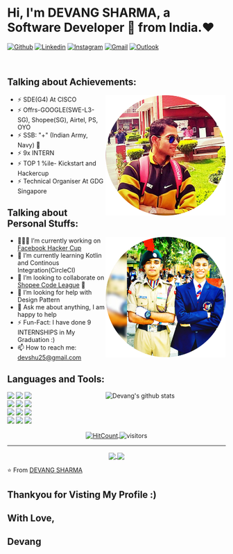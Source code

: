 <!-- Your title -->
# Hi, I'm DEVANG SHARMA, a Software Developer 🚀 from India.❤

<!-- Your badges
You can use the website to generate badges: https://shields.io/
-->

[![Github](https://img.shields.io/badge/-Github-000?style=flat&logo=Github&logoColor=white)](https://github.com/Devang-25/)
[![Linkedin](https://img.shields.io/badge/-LinkedIn-blue?style=flat&logo=Linkedin&logoColor=white)](https://www.linkedin.com/in/devang25/)
[![Instagram](https://img.shields.io/badge/-Instagram-c13584?style=flat&labelColor=c13584&logo=instagram&logoColor=white)](https://www.instagram.com/idevangsharma/)
[![Gmail](https://img.shields.io/badge/-Gmail-c14438?style=flat&logo=Gmail&logoColor=white)](mailto:devshu25@gmail.com)
[![Outlook](https://img.shields.io/badge/-Outlook-0078D4?style=flat&logo=Microsoft-Outlook&logoColor=white)](mailto:devang.sharma25@outlook.com)

&nbsp;


<!-- Talking about you -->
## Talking about Achievements:

<!-- Any image aligned to the right. Beware the width -->
<img width="55%" align="right" alt="Github" src="https://github.com/Devang-25/Devang-25/blob/master/circle-cropped%20(2).png" />

- ⚡️ SDE(G4) At CISCO 
- ⚡️ Offrs-GOOGLE(SWE-L3-SG), Shopee(SG), Airtel, PS, OYO 
- ⚡️ SSB: "+" (Indian Army, Navy) 🤝
- ⚡️ 9x INTERN 
- ⚡️ TOP 1 %ile- Kickstart and Hackercup 
- ⚡️ Technical Organiser At GDG Singapore 




<!-- Talking about you -->
## Talking about Personal Stuffs:

<!-- Any image aligned to the right. Beware the width -->
<img width="55%" align="right" alt="Github" src="https://github.com/Devang-25/Devang-25/blob/master/circle-cropped%20(3).png" />

- 👨🏽‍💻 I’m currently working on [Facebook Hacker Cup](https://github.com/Devang-25/Facebook-Hacker-Cup-Solutions)
- 🌱 I’m currently learning Kotlin and Continous Integration(CircleCI)
- 👯 I’m looking to collaborate on [Shopee Code League](https://github.com/Devang-25/Shopee-Code-League) 🤝
- 🤔 I’m looking for help with Design Pattern 
- 💬 Ask me about anything, I am happy to help
- ⚡️ Fun-Fact: I have done 9 INTERNSHIPS in My Graduation :) 
- 📫 How to reach me: devshu25@gmail.com

## Languages and Tools: 

<!-- Your github readme stats
You can use this api: https://github.com/anuraghazra/github-readme-stats
-->
<p>
  <a href="https://github.com/Devang-25/Google-Competition-Solutions">
    <img width="55%" align="right" alt="Devang's github stats" src="https://github-readme-stats.vercel.app/api?username=Devang-25&show_icons=true&hide_border=true" />
  </a>
  
  <!-- Your languages and tools. Be careful with the alignment. 
  You can use this sites to get logos: https://www.vectorlogo.zone or https://simpleicons.org/
  -->
  <code><img width="10%" src="https://www.vectorlogo.zone/logos/java/java-ar21.svg"></code>
  <code><img width="10%" src="https://www.vectorlogo.zone/logos/kotlinlang/kotlinlang-ar21.svg"></code>
  <code><img width="10%" src="https://www.vectorlogo.zone/logos/android/android-ar21.svg"></code>
  <br />
  <code><img width="10%" src="https://www.vectorlogo.zone/logos/gradle/gradle-ar21.svg"></code>
  <code><img width="10%" src="https://www.vectorlogo.zone/logos/circleci/circleci-ar21.svg"></code>
  <code><img width="10%" src="https://www.vectorlogo.zone/logos/json/json-ar21.svg"></code>
  <br />
  <code><img width="10%" src="https://www.vectorlogo.zone/logos/mysql/mysql-ar21.svg"></code>
  <code><img width="10%" src="https://www.vectorlogo.zone/logos/sqlite/sqlite-ar21.svg"></code>
  <code><img width="10%" src="https://www.vectorlogo.zone/logos/firebase/firebase-ar21.svg"></code>
  <br />
  <code><img width="10%" src="https://www.vectorlogo.zone/logos/git-scm/git-scm-ar21.svg"></code>
  <code><img width="10%" src="https://www.vectorlogo.zone/logos/yaml/yaml-ar21.svg"></code>
  <code><img width="10%" src="https://www.vectorlogo.zone/logos/gnu_bash/gnu_bash-ar21.svg"></code>
</p>

<!-- Your hits or visitors
site: http://hits.dwyl.com or https://visitor-badge.glitch.me
Both apis are in trouble due to the number of requests, if you know any other to register visitors, great
-->
<p align="center">
  <a href="http://hits.dwyl.com/onimur/onimur" target="_blank">
    <img align="center" alt="HitCount" src="http://hits.dwyl.com/onimur/onimur.svg" />
  </a>
    <img align="center" alt="visitors" src="https://visitor-badge.glitch.me/badge?page_id=onimur.onimur" />
</p>


---


<!-- Its main projects -->
<p align="center">
  <a href="https://github.com/Devang-25/Google-Competition-Solutions">
    <img align="center" src="https://github-readme-stats.vercel.app/api/pin/?username=Devang-25&repo=Google-Competition-Solutions" />
  </a>
  <a href="https://github.com/Devang-25/Stock-Market-Analysis-And-Prediction">
    <img align="center" src="https://github-readme-stats.vercel.app/api/pin/?username=Devang-25&repo=Stock-Market-Analysis-And-Prediction" />
  </a>
</p>



<!-- This readme was created by DEVANG SHARMA - https://github.com/Devang-25 -->
⭐️ From [DEVANG SHARMA](https://github.com/Devang-25)

## Thankyou for Visting My Profile :) 
## With Love,
## Devang 
